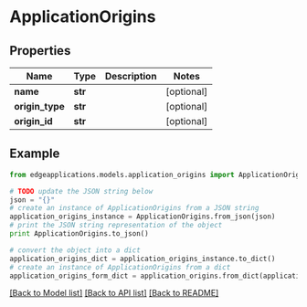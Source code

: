 # ApplicationOrigins


## Properties
Name | Type | Description | Notes
------------ | ------------- | ------------- | -------------
**name** | **str** |  | [optional] 
**origin_type** | **str** |  | [optional] 
**origin_id** | **str** |  | [optional] 

## Example

```python
from edgeapplications.models.application_origins import ApplicationOrigins

# TODO update the JSON string below
json = "{}"
# create an instance of ApplicationOrigins from a JSON string
application_origins_instance = ApplicationOrigins.from_json(json)
# print the JSON string representation of the object
print ApplicationOrigins.to_json()

# convert the object into a dict
application_origins_dict = application_origins_instance.to_dict()
# create an instance of ApplicationOrigins from a dict
application_origins_form_dict = application_origins.from_dict(application_origins_dict)
```
[[Back to Model list]](../README.md#documentation-for-models) [[Back to API list]](../README.md#documentation-for-api-endpoints) [[Back to README]](../README.md)


